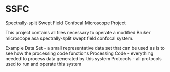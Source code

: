 # SSFC
Spectrally-split Swept Field Confocal Microscope Project 


This project contains all files necessary to operate a modified Bruker microscope asa spectrally-split swept field confocal system.

Example Data Set  -  a small representative data set that can be used as is to see how the processing code functions
Processing Code  -  everything needed to process data generated by this system 
Protocols  -  all protocols used to run and operate this system 